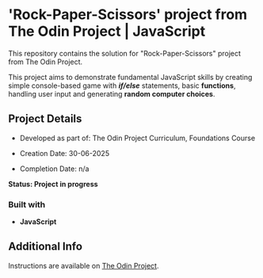 # 'Rock-Paper-Scissors' project from The Odin Project | JavaScript

This repository contains the solution for "Rock-Paper-Scissors" project from The Odin Project.


This project aims to demonstrate fundamental JavaScript skills by creating simple console-based game with ***if/else*** statements, basic **functions**, handling user input and generating **random computer choices**.


## Project Details

* Developed as part of: The Odin Project Curriculum, Foundations Course

* Creation Date: 30-06-2025

* Completion Date: n/a

**Status: Project in progress**

### Built with

* **JavaScript**


## Additional Info

Instructions are available on [The Odin Project](https://www.theodinproject.com/lessons/foundations-rock-paper-scissors).
